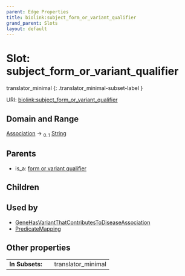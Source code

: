 ```yaml
---
parent: Edge Properties
title: biolink:subject_form_or_variant_qualifier
grand_parent: Slots
layout: default
---
```


# Slot: subject_form_or_variant_qualifier

translator_minimal
{: .translator_minimal-subset-label }




URI: [biolink:subject_form_or_variant_qualifier](https://w3id.org/biolink/vocab/subject_form_or_variant_qualifier)

## Domain and Range

[Association](Association.md) ->  <sub>0..1</sub> [String](types/String.md)

## Parents

 *  is_a: [form or variant qualifier](form_or_variant_qualifier.md)

## Children


## Used by

 * [GeneHasVariantThatContributesToDiseaseAssociation](GeneHasVariantThatContributesToDiseaseAssociation.md)
 * [PredicateMapping](PredicateMapping.md)

## Other properties

|  |  |  |
| --- | --- | --- |
| **In Subsets:** | | translator_minimal |

